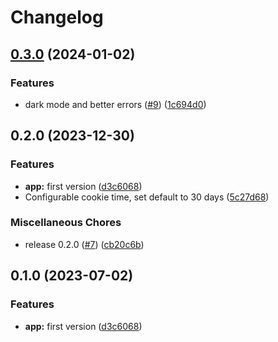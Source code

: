 # Changelog

## [0.3.0](https://github.com/whazor/stupid-auth/compare/v0.2.0...v0.3.0) (2024-01-02)


### Features

* dark mode and better errors ([#9](https://github.com/whazor/stupid-auth/issues/9)) ([1c694d0](https://github.com/whazor/stupid-auth/commit/1c694d0917076a7e4a1bd606264a4a596b250ce4))

## 0.2.0 (2023-12-30)


### Features

* **app:** first version ([d3c6068](https://github.com/whazor/stupid-auth/commit/d3c60680507e3ac6ad0348c59f5a3978569a548e))
* Configurable cookie time, set default to 30 days ([5c27d68](https://github.com/whazor/stupid-auth/commit/5c27d689b3c5dd9cdc785aaab0ef219ffe418d83))


### Miscellaneous Chores

* release 0.2.0 ([#7](https://github.com/whazor/stupid-auth/issues/7)) ([cb20c6b](https://github.com/whazor/stupid-auth/commit/cb20c6b6fe15121f71d7bdc7b0bcbfeb2da9eeaa))

## 0.1.0 (2023-07-02)


### Features

* **app:** first version ([d3c6068](https://github.com/whazor/stupid-auth/commit/d3c60680507e3ac6ad0348c59f5a3978569a548e))
